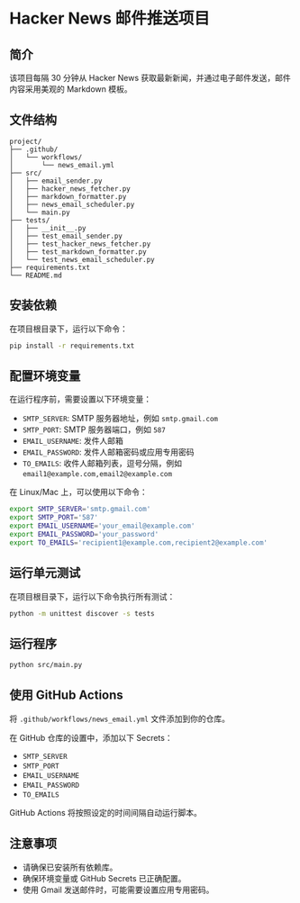# Hacker News 邮件推送项目

## 简介

该项目每隔 30 分钟从 Hacker News 获取最新新闻，并通过电子邮件发送，邮件内容采用美观的 Markdown 模板。

## 文件结构

```
project/
├── .github/
│   └── workflows/
│       └── news_email.yml
├── src/
│   ├── email_sender.py
│   ├── hacker_news_fetcher.py
│   ├── markdown_formatter.py
│   ├── news_email_scheduler.py
│   └── main.py
├── tests/
│   ├── __init__.py
│   ├── test_email_sender.py
│   ├── test_hacker_news_fetcher.py
│   ├── test_markdown_formatter.py
│   └── test_news_email_scheduler.py
├── requirements.txt
└── README.md
```

## 安装依赖

在项目根目录下，运行以下命令：

```bash
pip install -r requirements.txt
```

## 配置环境变量

在运行程序前，需要设置以下环境变量：

- `SMTP_SERVER`: SMTP 服务器地址，例如 `smtp.gmail.com`
- `SMTP_PORT`: SMTP 服务器端口，例如 `587`
- `EMAIL_USERNAME`: 发件人邮箱
- `EMAIL_PASSWORD`: 发件人邮箱密码或应用专用密码
- `TO_EMAILS`: 收件人邮箱列表，逗号分隔，例如 `email1@example.com,email2@example.com`

在 Linux/Mac 上，可以使用以下命令：

```bash
export SMTP_SERVER='smtp.gmail.com'
export SMTP_PORT='587'
export EMAIL_USERNAME='your_email@example.com'
export EMAIL_PASSWORD='your_password'
export TO_EMAILS='recipient1@example.com,recipient2@example.com'
```

## 运行单元测试

在项目根目录下，运行以下命令执行所有测试：

```bash
python -m unittest discover -s tests
```

## 运行程序

```bash
python src/main.py
```

## 使用 GitHub Actions

将 `.github/workflows/news_email.yml` 文件添加到你的仓库。

在 GitHub 仓库的设置中，添加以下 Secrets：

- `SMTP_SERVER`
- `SMTP_PORT`
- `EMAIL_USERNAME`
- `EMAIL_PASSWORD`
- `TO_EMAILS`

GitHub Actions 将按照设定的时间间隔自动运行脚本。

## 注意事项

- 请确保已安装所有依赖库。
- 确保环境变量或 GitHub Secrets 已正确配置。
- 使用 Gmail 发送邮件时，可能需要设置应用专用密码。
